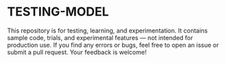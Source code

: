 # TESTING-MODEL
This repository is for testing, learning, and experimentation. It contains sample code, trials, and experimental features — not intended for production use. If you find any errors or bugs, feel free to open an issue or submit a pull request. Your feedback is welcome!
